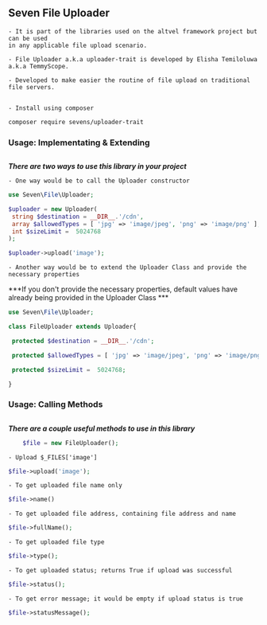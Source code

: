 ## Seven File Uploader
	
	- It is part of the libraries used on the altvel framework project but can be used 
	in any applicable file upload scenario.

	- File Uploader a.k.a uploader-trait is developed by Elisha Temiloluwa a.k.a TemmyScope.

	- Developed to make easier the routine of file upload on traditional file servers.

 
	- Install using composer
```bash
composer require sevens/uploader-trait
```
### Usage: Implementating & Extending
##

***There are two ways to use this library in your project***

	- One way would be to call the Uploader constructor

```php
use Seven\File\Uploader;

$uploader = new Uploader(
 string $destination = __DIR__.'/cdn', 
 array $allowedTypes = [ 'jpg' => 'image/jpeg', 'png' => 'image/png' ],
 int $sizeLimit =  5024768
);

$uploader->upload('image');
```

	- Another way would be to extend the Uploader Class and provide the necessary properties

***If you don't provide the necessary properties, default values have already being provided in the Uploader Class ***

```php
use Seven\File\Uploader;

class FileUploader extends Uploader{

 protected $destination = __DIR__.'/cdn';

 protected $allowedTypes = [ 'jpg' => 'image/jpeg', 'png' => 'image/png' ];

 protected $sizeLimit =  5024768;

}
```	

### Usage: Calling Methods
##

***There are a couple useful methods to use in this library***

```php
	$file = new FileUploader();
```

	- Upload $_FILES['image']
```php
$file->upload('image'); 
```

	- To get uploaded file name only
```php
$file->name()
```

	- To get uploaded file address, containing file address and name
```php
$file->fullName(); 
```

	- To get uploaded file type
```php
$file->type();
```
	- To get uploaded status; returns True if upload was successful
```php
$file->status();
```

	- To get error message; it would be empty if upload status is true
```php
$file->statusMessage();
```